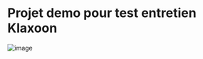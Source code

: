 # Projet demo pour test entretien Klaxoon

![image](https://user-images.githubusercontent.com/9532297/110223370-c483b880-7ed6-11eb-83a5-c933d218ce47.png)
